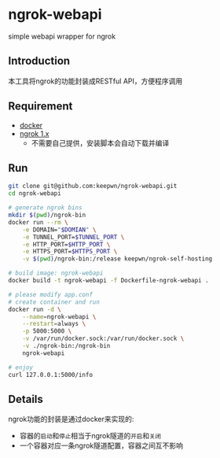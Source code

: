 # ngrok-webapi
simple webapi wrapper for ngrok


## Introduction
本工具将ngrok的功能封装成RESTful API，方便程序调用

## Requirement
- [docker](https://docs.docker.com/linux/)
- [ngrok 1.x](https://github.com/inconshreveable/ngrok)
  - 不需要自己提供，安装脚本会自动下载并编译

## Run

```bash
git clone git@github.com:keepwn/ngrok-webapi.git
cd ngrok-webapi

# generate ngrok bins
mkdir $(pwd)/ngrok-bin
docker run --rm \
    -e DOMAIN="$DOMIAN" \
    -e TUNNEL_PORT=$TUNNEL_PORT \
    -e HTTP_PORT=$HTTP_PORT \
    -e HTTPS_PORT=$HTTPS_PORT \
    -v $(pwd)/ngrok-bin:/release keepwn/ngrok-self-hosting

# build image: ngrok-webapi
docker build -t ngrok-webapi -f Dockerfile-ngrok-webapi .

# please modify app.conf
# create container and run
docker run -d \
    --name=ngrok-webapi \
    --restart=always \
    -p 5000:5000 \
    -v /var/run/docker.sock:/var/run/docker.sock \
    -v ./ngrok-bin:/ngrok-bin
    ngrok-webapi

# enjoy
curl 127.0.0.1:5000/info
```

## Details

ngrok功能的封装是通过docker来实现的:
- 容器的`启动`和`停止`相当于ngrok隧道的`开启`和`关闭`
- 一个容器对应一条ngrok隧道配置，容器之间互不影响